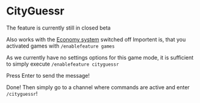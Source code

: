# CityGuessr

<warning>
The feature is currently still in closed beta
</warning>

<note>Also works with the <a href="Economy-System.md">Economy system</a> switched off</note>
<warning>
    Importent is, that you activated games with <code>/enablefeature games</code>
</warning>

<procedure title="" id="cityguessr">
    <step>
        <p>As we currently have no settings options for this game mode, it is sufficient to simply execute <code>/enablefeature cityguessr</code></p>
    </step>
    <step>
        <p>Press <shortcut>Enter</shortcut> to send the message!</p>
    </step>
    <step>
        <p>Done! Then simply go to a channel where commands are active and enter <code>/cityguessr</code>!</p>
    </step>
</procedure>